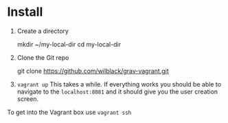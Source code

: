 # Install

1. Create a directory

    mkdir ~/my-local-dir
    cd my-local-dir

2. Clone the Git repo
    
    git clone https://github.com/wilblack/grav-vagrant.git


3. `vagrant up` This takes a while. If everything works you should be able to navigate to the `localhost:8081` and it should give you the user creation screen.

To get into the Vagrant box use `vagrant ssh`


